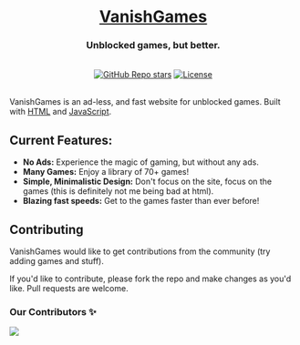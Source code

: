<div align="center">
  <h1 align="center"><a href="https://orn8.github.io/vanishgames">VanishGames</a></h1>
  <h3>Unblocked games, but better.</h3>
</div>

</br>

<div align="center">
  <a href="https://github.com/orn8/vanishgames/stargazers"><img alt="GitHub Repo stars" src="https://img.shields.io/github/stars/orn8/vanishgames?style=for-the-badge"></a>
  <a href="https://github.com/orn8/vanishgames/blob/main/LICENSE"><img alt="License" src="https://img.shields.io/badge/license-AGPLv3-purple?style=for-the-badge"></a>
</div>

</br>

VanishGames is an ad-less, and fast website for unblocked games. Built with [HTML](https://www.w3.org/html/) and [JavaScript](https://developer.mozilla.org/en-US/docs/Web/JavaScript).

## Current Features:

- **No Ads:** Experience the magic of gaming, but without any ads.
- **Many Games:** Enjoy a library of 70+ games!
- **Simple, Minimalistic Design:** Don't focus on the site, focus on the games (this is definitely not me being bad at html).
- **Blazing fast speeds:** Get to the games faster than ever before!

## Contributing

VanishGames would like to get contributions from the community (try adding games and stuff).

If you'd like to contribute, please fork the repo and make changes as you'd like. Pull requests are welcome.



### Our Contributors ✨

<a href="https://github.com/orn8/vanishgames/graphs/contributors">
  <img src="https://contrib.rocks/image?repo=orn8/vanishgames" />
</a>
